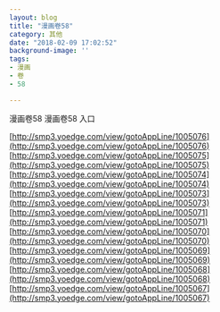 ```yaml
---
layout: blog
title: "漫画卷58"
category: 其他
date: "2018-02-09 17:02:52"
background-image: ''
tags:
- 漫画
- 卷
- 58

---
```

漫画卷58
漫画卷58
入口

[http://smp3.yoedge.com/view/gotoAppLine/1005076](http://smp3.yoedge.com/view/gotoAppLine/1005076)
[http://smp3.yoedge.com/view/gotoAppLine/1005075](http://smp3.yoedge.com/view/gotoAppLine/1005075)
[http://smp3.yoedge.com/view/gotoAppLine/1005074](http://smp3.yoedge.com/view/gotoAppLine/1005074)
[http://smp3.yoedge.com/view/gotoAppLine/1005073](http://smp3.yoedge.com/view/gotoAppLine/1005073)
[http://smp3.yoedge.com/view/gotoAppLine/1005071](http://smp3.yoedge.com/view/gotoAppLine/1005071)
[http://smp3.yoedge.com/view/gotoAppLine/1005070](http://smp3.yoedge.com/view/gotoAppLine/1005070)
[http://smp3.yoedge.com/view/gotoAppLine/1005069](http://smp3.yoedge.com/view/gotoAppLine/1005069)
[http://smp3.yoedge.com/view/gotoAppLine/1005068](http://smp3.yoedge.com/view/gotoAppLine/1005068)
[http://smp3.yoedge.com/view/gotoAppLine/1005067](http://smp3.yoedge.com/view/gotoAppLine/1005067)

        
